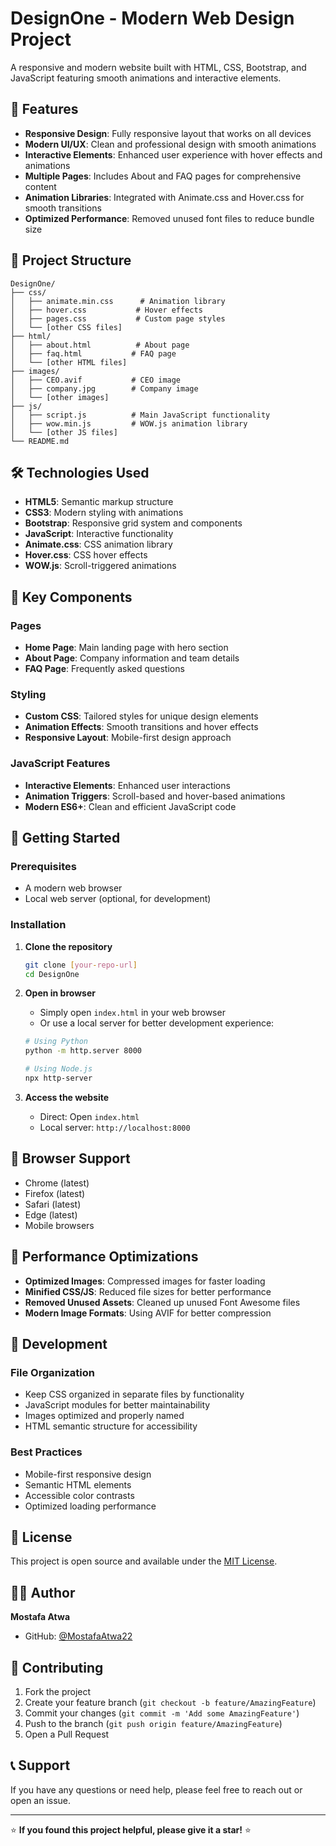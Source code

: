 # DesignOne - Modern Web Design Project

A responsive and modern website built with HTML, CSS, Bootstrap, and JavaScript featuring smooth animations and interactive elements.

## 🚀 Features

- **Responsive Design**: Fully responsive layout that works on all devices
- **Modern UI/UX**: Clean and professional design with smooth animations
- **Interactive Elements**: Enhanced user experience with hover effects and animations
- **Multiple Pages**: Includes About and FAQ pages for comprehensive content
- **Animation Libraries**: Integrated with Animate.css and Hover.css for smooth transitions
- **Optimized Performance**: Removed unused font files to reduce bundle size

## 📁 Project Structure

```
DesignOne/
├── css/
│   ├── animate.min.css      # Animation library
│   ├── hover.css           # Hover effects
│   ├── pages.css           # Custom page styles
│   └── [other CSS files]
├── html/
│   ├── about.html          # About page
│   ├── faq.html           # FAQ page
│   └── [other HTML files]
├── images/
│   ├── CEO.avif           # CEO image
│   ├── company.jpg        # Company image
│   └── [other images]
├── js/
│   ├── script.js          # Main JavaScript functionality
│   ├── wow.min.js         # WOW.js animation library
│   └── [other JS files]
└── README.md
```

## 🛠️ Technologies Used

- **HTML5**: Semantic markup structure
- **CSS3**: Modern styling with animations
- **Bootstrap**: Responsive grid system and components
- **JavaScript**: Interactive functionality
- **Animate.css**: CSS animation library
- **Hover.css**: CSS hover effects
- **WOW.js**: Scroll-triggered animations

## 🎨 Key Components

### Pages
- **Home Page**: Main landing page with hero section
- **About Page**: Company information and team details
- **FAQ Page**: Frequently asked questions

### Styling
- **Custom CSS**: Tailored styles for unique design elements
- **Animation Effects**: Smooth transitions and hover effects
- **Responsive Layout**: Mobile-first design approach

### JavaScript Features
- **Interactive Elements**: Enhanced user interactions
- **Animation Triggers**: Scroll-based and hover-based animations
- **Modern ES6+**: Clean and efficient JavaScript code

## 🚀 Getting Started

### Prerequisites
- A modern web browser
- Local web server (optional, for development)

### Installation

1. **Clone the repository**
   ```bash
   git clone [your-repo-url]
   cd DesignOne
   ```

2. **Open in browser**
   - Simply open `index.html` in your web browser
   - Or use a local server for better development experience:
   ```bash
   # Using Python
   python -m http.server 8000
   
   # Using Node.js
   npx http-server
   ```

3. **Access the website**
   - Direct: Open `index.html`
   - Local server: `http://localhost:8000`

## 📱 Browser Support

- Chrome (latest)
- Firefox (latest)
- Safari (latest)
- Edge (latest)
- Mobile browsers

## 🎯 Performance Optimizations

- **Optimized Images**: Compressed images for faster loading
- **Minified CSS/JS**: Reduced file sizes for better performance
- **Removed Unused Assets**: Cleaned up unused Font Awesome files
- **Modern Image Formats**: Using AVIF for better compression

## 🔧 Development

### File Organization
- Keep CSS organized in separate files by functionality
- JavaScript modules for better maintainability
- Images optimized and properly named
- HTML semantic structure for accessibility

### Best Practices
- Mobile-first responsive design
- Semantic HTML elements
- Accessible color contrasts
- Optimized loading performance

## 📄 License

This project is open source and available under the [MIT License](LICENSE).

## 👨‍💻 Author

**Mostafa Atwa**
- GitHub: [@MostafaAtwa22](https://github.com/MostafaAtwa22)

## 🤝 Contributing

1. Fork the project
2. Create your feature branch (`git checkout -b feature/AmazingFeature`)
3. Commit your changes (`git commit -m 'Add some AmazingFeature'`)
4. Push to the branch (`git push origin feature/AmazingFeature`)
5. Open a Pull Request

## 📞 Support

If you have any questions or need help, please feel free to reach out or open an issue.

---

⭐ **If you found this project helpful, please give it a star!** ⭐
